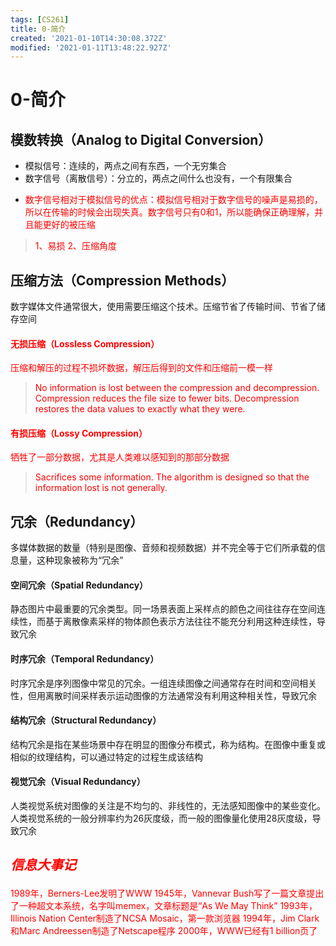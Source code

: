 ```yaml
---
tags: [CS261]
title: 0-简介
created: '2021-01-10T14:30:08.372Z'
modified: '2021-01-11T13:48:22.927Z'
---
```


# 0-简介
## 模数转换（Analog to Digital Conversion）
- 模拟信号：连续的，两点之间有东西，一个无穷集合
- 数字信号（离散信号）：分立的，两点之间什么也没有，一个有限集合
- <p><font color="red">数字信号相对于模拟信号的优点：模拟信号相对于数字信号的噪声是易损的，所以在传输的时候会出现失真。数字信号只有0和1，所以能确保正确理解，并且能更好的被压缩
> 1、易损
2、压缩角度
</font></p>

## 压缩方法（Compression Methods）
数字媒体文件通常很大，使用需要压缩这个技术。压缩节省了传输时间、节省了储存空间
#### <font color="red">无损压缩（Lossless Compression）
压缩和解压的过程不损坏数据，解压后得到的文件和压缩前一模一样
> No information is lost between the compression and decompression.
Compression reduces the file size to fewer bits.
Decompression restores the data values to exactly what they were.</font>

#### <font color="red">有损压缩（Lossy Compression）
牺牲了一部分数据，尤其是人类难以感知到的那部分数据
> Sacrifices some information.
The algorithm is designed so that the information lost is not generally.</font>

## 冗余（Redundancy）
多媒体数据的数量（特别是图像、音频和视频数据）并不完全等于它们所承载的信息量，这种现象被称为“冗余”
#### 空间冗余（Spatial Redundancy）
静态图片中最重要的冗余类型。同一场景表面上采样点的颜色之间往往存在空间连续性，而基于离散像素采样的物体颜色表示方法往往不能充分利用这种连续性，导致冗余
#### 时序冗余（Temporal Redundancy）
时序冗余是序列图像中常见的冗余。一组连续图像之间通常存在时间和空间相关性，但用离散时间采样表示运动图像的方法通常没有利用这种相关性，导致冗余
#### 结构冗余（Structural Redundancy）
结构冗余是指在某些场景中存在明显的图像分布模式，称为结构。在图像中重复或相似的纹理结构，可以通过特定的过程生成该结构
#### 视觉冗余（Visual Redundancy）
人类视觉系统对图像的关注是不均匀的、非线性的，无法感知图像中的某些变化。人类视觉系统的一般分辨率约为26灰度级，而一般的图像量化使用28灰度级，导致冗余

## <p><font color="red">*信息大事记*
1989年，Berners-Lee发明了WWW
1945年，Vannevar Bush写了一篇文章提出了一种超文本系统，名字叫memex，文章标题是“As We May Think”
1993年，Illinois Nation Center制造了NCSA Mosaic，第一款浏览器
1994年，Jim Clark和Marc Andreessen制造了Netscape程序
2000年，WWW已经有1 billion页了
</font></p>




















